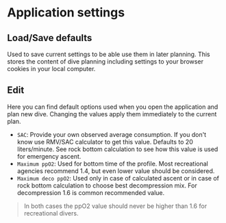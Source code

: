 # Application settings

## Load/Save defaults

Used to save current settings to be able use them in later planning. This stores the content of dive planning including settings to your browser cookies in your local computer.

## Edit

Here you can find default options used when you open the application and plan new dive. Changing the values apply them immediately to the current plan.

* `SAC`: Provide your own observed average consumption. If you don't know use RMV/SAC calculator to get this value. Defaults to 20 liters/minute. See rock bottom calculation to see how this value is used for emergency ascent.
* `Maximum ppO2`: Used for bottom time of the profile. Most recreational agencies recommend 1.4, but even lower value should be considered.
* `Maximum deco ppO2`: Used only in case of calculated ascent or in case of rock bottom calculation to choose best decompression mix. For decompression 1.6 is common recommended value.

> In both cases the ppO2 value should never be higher than 1.6 for recreational divers.
